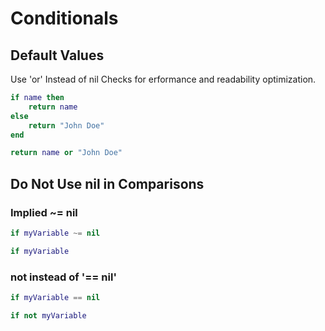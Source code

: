 # Conditionals

## Default Values
Use 'or' Instead of nil Checks for erformance and readability optimization.
```lua title="BAD"
if name then
    return name
else
    return "John Doe" 
end
```
```lua title="GOOD"
return name or "John Doe"
```

## Do Not Use nil in Comparisons

### Implied ~= nil
```lua title="BAD"
if myVariable ~= nil
```
```lua title="GOOD"
if myVariable
```

### not instead of '== nil'
```lua title="BAD"
if myVariable == nil
```
```lua title="GOOD"
if not myVariable
```